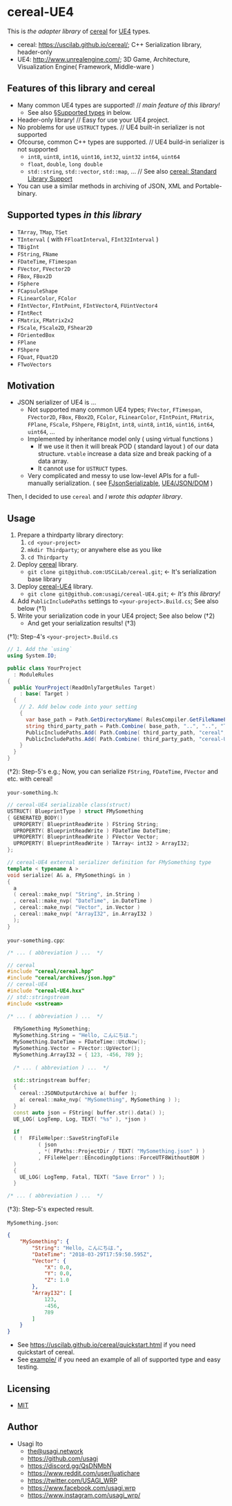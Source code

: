 # cereal-UE4

This is *the adapter library* of [cereal][] for [UE4][] types.

- cereal: <https://uscilab.github.io/cereal/>; C++ Serialization library, header-only
- UE4: <http://www.unrealengine.com/>; 3D Game, Architecture, Visualization Engine( Framework, Middle-ware )

## Features of this library and cereal

- Many common UE4 types are supported! // *main feature of this library!*
  - See also [§Supported types](#supported-types-in-this-library) in below.
- Header-only library! // Easy for use your UE4 project.
- No problems for use `USTRUCT` types. // UE4 built-in serializer is not supported
- Ofcourse, common C++ types are supported. // UE4 build-in serializer is not supported
    - `int8`, `uint8`, `int16`, `uint16`, `int32`, `uint32` `int64`, `uint64`
    - `float`, `double`, `long double`
    - `std::string`, `std::vector`, `std::map`, ... // See also [cereal: Standard Library Support](https://uscilab.github.io/cereal/stl_support.html)
- You can use a similar methods in archiving of JSON, XML and Portable-binary.

## Supported types *in this library*

- `TArray`, `TMap`, `TSet`
- `TInterval` ( with `FFloatInterval`, `FInt32Interval` )
- `TBigInt`
- `FString`, `FName`
- `FDateTime`, `FTimespan`
- `FVector`, `FVector2D`
- `FBox`, `FBox2D`
- `FSphere`
- `FCapsuleShape`
- `FLinearColor`, `FColor`
- `FIntVector`, `FIntPoint`, `FIntVector4`, `FUintVector4`
- `FIntRect`
- `FMatrix`, `FMatrix2x2`
- `FScale`, `FScale2D`, `FShear2D`
- `FOrientedBox`
- `FPlane`
- `FShpere`
- `FQuat`, `FQuat2D`
- `FTwoVectors`

## Motivation

- JSON serializer of UE4 is ...
    - Not supported many common UE4 types; `FVector`, `FTimespan`, `FVector2D`, `FBox`, `FBox2D`, `FColor`, `FLinearColor`, `FIntPoint`, `FMatrix`, `FPlane`, `FScale`, `FShpere`, `FBigInt`, `int8`, `uint8`, `int16`, `uint16`, `int64`, `uint64`, ...
    - Implemented by inheritance model only ( using virtual functions )
        - If we use it then it will break POD ( standard layout ) of our data structure. `vtable` increase a data size and break packing of a data array.
        - It cannot use for `USTRUCT` types.
    - Very complicated and messy to use low-level APIs for a full-manually serialization. ( see [FJsonSerializable](http://api.unrealengine.com/INT/API/Runtime/Json/Serialization/FJsonSerializable/), [UE4/JSON/DOM](http://api.unrealengine.com/INT/API/Runtime/Json/Dom/) )

Then, I decided to use `cereal` and *I wrote this adapter library*.

## Usage

1. Prepare a thirdparty library directory:
    1. `cd <your-project>`
    2. `mkdir Thirdparty`; or anywhere else as you like
    3. `cd Thirdparty`
2. Deploy [cereal][] library.
    - `git clone git@github.com:USCiLab/cereal.git`; <- It's serialization base library
3. Deploy [cereal-UE4][] library.
    - `git clone git@github.com:usagi/cereal-UE4.git`; <- *It's this library!*
4. Add `PublicIncludePaths` settings to `<your-project>.Build.cs`; See also below (†1)
5. Write your serialization code in your UE4 project; See also below (†2)
    - And get your serialization results! (†3)

(†1): Step-4's `<your-project>.Build.cs`

```cs
// 1. Add the `using`
using System.IO;

public class YourProject
  : ModuleRules
{
  public YourProject(ReadOnlyTargetRules Target)
    : base( Target )
  {
    // 2. Add below code into your setting
    {
      var base_path = Path.GetDirectoryName( RulesCompiler.GetFileNameFromType( GetType() ) );
      string third_party_path = Path.Combine( base_path, "..", "..", "Thirdparty");
      PublicIncludePaths.Add( Path.Combine( third_party_path, "cereal", "include") );
      PublicIncludePaths.Add( Path.Combine( third_party_path, "cereal-UE4", "include") );
    }
  }
}
```

(†2): Step-5's e.g.; Now, you can serialize `FString`, `FDateTime`, `FVector` and etc. with cereal!

`your-something.h`:

```cpp
// cereal-UE4 serializable class(struct)
USTRUCT( BlueprintType ) struct FMySomething
{ GENERATED_BODY()
  UPROPERTY( BlueprintReadWrite ) FString String;
  UPROPERTY( BlueprintReadWrite ) FDateTime DateTime;
  UPROPERTY( BlueprintReadWrite ) FVector Vector;
  UPROPERTY( BlueprintReadWrite ) TArray< int32 > ArrayI32;
};

// cereal-UE4 external serializer definition for FMySomething type
template < typename A >
void serialize( A& a, FMySomething& in )
{
  a
  ( cereal::make_nvp( "String", in.String )
  , cereal::make_nvp( "DateTime", in.DateTime )
  , cereal::make_nvp( "Vector", in.Vector )
  , cereal::make_nvp( "ArrayI32", in.ArrayI32 )
  );
}
```

`your-something.cpp`:

```cpp
/* ... ( abbreviation ) ...  */

// cereal
#include "cereal/cereal.hpp"
#include "cereal/archives/json.hpp"
// cereal-UE4
#include "cereal-UE4.hxx"
// std::stringstream
#include <sstream>

/* ... ( abbreviation ) ...  */
  
  FMySomething MySomething;
  MySomething.String = "Hello, こんにちは.";
  MySomething.DateTime = FDateTime::UtcNow();
  MySomething.Vector = FVector::UpVector();
  MySomething.ArrayI32 = { 123, -456, 789 };
  
  /* ... ( abbreviation ) ...  */
  
  std::stringstream buffer;
  {
    cereal::JSONOutputArchive a( buffer );
    a( cereal::make_nvp( "MySomething", MySomething ) );
  }
  const auto json = FString( buffer.str().data() );
  UE_LOG( LogTemp, Log, TEXT( "%s" ), *json )
  
  if
  ( !  FFileHelper::SaveStringToFile
          ( json
          , *( FPaths::ProjectDir / TEXT( "MySomething.json" ) )
          , FFileHelper::EEncodingOptions::ForceUTF8WithoutBOM )
  )
  {
    UE_LOG( LogTemp, Fatal, TEXT( "Save Error" ) );
  }

/* ... ( abbreviation ) ...  */
```

(†3): Step-5's expected result.

`MySomething.json`:

```json
{
    "MySomething": {
        "String": "Hello, こんにちは.",
        "DateTime": "2018-03-29T17:59:50.595Z",
        "Vector": {
            "X": 0.0,
            "Y": 0.0,
            "Z": 1.0
        },
        "ArrayI32": [
            123,
            -456,
            789
        ]
    }
}
```

- See https://uscilab.github.io/cereal/quickstart.html if you need quickstart of cereal.
- See [example/](example/) if you need an example of all of supported type and easy testing.

## Licensing

- [MIT](LICENSE)

## Author

- Usagi Ito
  - <the@usagi.network>
  - <https://github.com/usagi>
  - <https://discord.gg/QsDNMbN>
  - <https://www.reddit.com/user/luatichare>
  - <https://twitter.com/USAGI_WRP>
  - <https://www.facebook.com/usagi.wrp>
  - <https://www.instagram.com/usagi_wrp/>

[cereal]: https://uscilab.github.io/cereal/
[cereal-UE4]: https://github.com/usagi/cereal-UE4/
[UE4]: https://www.unrealengine.com/
